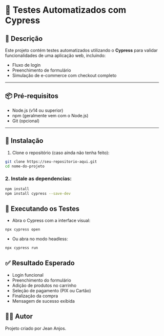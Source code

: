 # 🧪 Testes Automatizados com Cypress

## 📘 Descrição

Este projeto contém testes automatizados utilizando o **Cypress** para validar funcionalidades de uma aplicação web, incluindo:

- Fluxo de login
- Preenchimento de formulário
- Simulação de e-commerce com checkout completo

---

## 📦 Pré-requisitos

- Node.js (v14 ou superior)
- npm (geralmente vem com o Node.js)
- Git (opcional)

---

## 🚀 Instalação

1. Clone o repositório (caso ainda não tenha feito):

```bash
git clone https://seu-repositorio-aqui.git
cd nome-do-projeto
```

### 2.  Instale as dependencias:

```bash
npm install
npm install cypress --save-dev
```

## 🧪 Executando os Testes
- Abra o Cypress com a interface visual:

```bash
npx cypress open
```

- Ou abra no modo headless:

```bash
npx cypress run
```

## ✅ Resultado Esperado
- Login funcional
- Preenchimento do formulário
- Adição de produtos no carrinho
- Seleção de pagamento (PIX ou Cartão)
- Finalização da compra
- Mensagem de sucesso exibida

## 👨‍💻 Autor
Projeto criado por Jean Anjos.